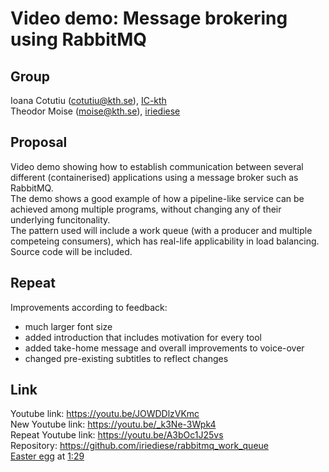 # Video demo: Message brokering using RabbitMQ

## Group
Ioana Cotutiu (cotutiu@kth.se), [IC-kth](https://github.com/IC-kth)  
Theodor Moise (moise@kth.se), [iriediese](https://github.com/iriediese)

## Proposal
Video demo showing how to establish communication between several different (containerised) applications using a message broker such as RabbitMQ.  
The demo shows a good example of how a pipeline-like service can be achieved among multiple programs, without changing any of their underlying funcitonality.  
The pattern used will include a work queue (with a producer and multiple competeing consumers), which has real-life applicability in load balancing.  
Source code will be included.  

## Repeat
Improvements according to feedback:
* much larger font size
* added introduction that includes motivation for every tool
* added take-home message and overall improvements to voice-over
* changed pre-existing subtitles to reflect changes

## Link
Youtube link: https://youtu.be/JOWDDlzVKmc  
New Youtube link: https://youtu.be/_k3Ne-3Wpk4  
Repeat Youtube link: https://youtu.be/A3bOc1J25vs  
Repository: https://github.com/iriediese/rabbitmq_work_queue  
[Easter egg](https://www.tecmint.com/20-funny-commands-of-linux-or-linux-is-fun-in-terminal/) at [1:29](https://youtu.be/JOWDDlzVKmc?t=60)
